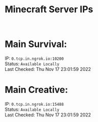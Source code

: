 
# Minecraft Server IPs

</br><h1>Main Survival:</h1>IP: `0.tcp.in.ngrok.io:10200` </br> Status: `Available Locally` </br> Last Checked: Thu Nov 17 23:01:59 2022
</br><h1>Main Creative:</h1>IP: `0.tcp.in.ngrok.io:15488` </br> Status: `Available Locally` </br> Last Checked: Thu Nov 17 23:01:59 2022
